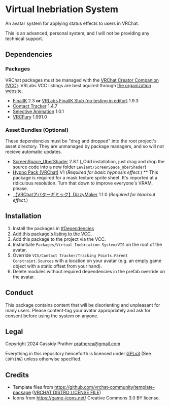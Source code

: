 # Virtual Inebriation System

An avatar system for applying status effects to users in VRChat.

This is an advanced, personal system, and I will not be providing any technical support.

## Dependencies

### Packages

VRChat packages must be managed with the [VRChat Creator Companion (VCC)](https://vcc.docs.vrchat.com/).
VRLabs VCC listings are best aquired through [the organization website](https://vrlabs.dev/packages/).

* [FinalIK](https://assetstore.unity.com/packages/tools/animation/final-ik-14290) 2.3 **or** [VRLabs FinalIK Stub (no testing in editor)](https://github.com/VRLabs/Final-IK-Stub) 1.9.3
* [Contact Tracker](https://github.com/VRLabs/Contact-Tracker) 1.4.7
* [Selective Animation](https://github.com/VRLabs/Selective-Animation) 1.0.1
* [VRCFury](https://vrcfury.com/) 1.991.0

### Asset Bundles (Optional)

These dependencies must be "drag and dropped" into the root project's asset directory. They are unmanaged by package managers, and so will not recieve automatic updates.

* [ScreenSpace_UberShader](https://github.com/Leviant/ScreenSpace_Ubershader) 2.8.1 (_Odd installation, just drag and drop the source code into a new folder `Leviant/ScreenSpace_UberShader`)
* [Hypno Pack (VRChat)](https://illuminatedvr.gumroad.com/l/hypnopack) V1 (_Required for basic hypnosis effect._)
** This package is required for a mask texture sprite sheet. It's imported at a ridiculous resolution. Turn that down to improve everyone's VRAM, please.
* [【VRChatアバターギミック】DizzyMaker](https://zerofactory.booth.pm/items/5209239) 1.1.0 (_Required for blackout effect._)

## Installation

1. Install the packages in [#Dependencies](#dependencies)
2. [Add this package's listing to the VCC.](https://cassidyprather.github.io/avatar-syringe/)
3. Add this package to the project via the VCC.
4. Instantiate `Packages/Virtual Inebriation System/VIS` on the root of the avatar.
5. Override `VIS/Contact Tracker/Tracking Points.Parent Constraint.Sources` with a location on your avatar (e.g. an empty game object with a static offset from your hand).
6. Delete modules without required dependencies in the prefab override on the avatar.

## Conduct

This package contains content that will be disorienting and unpleasant for many users. Please content-tag your avatar appropriately and ask for consent before using the system on anyone.

## Legal

Copyright 2024 Cassidy Prather <pratherea@gmail.com>

Everything in this repository henceforth is licensed under [GPLv3](https://www.gnu.org/licenses/gpl-3.0.html) (See `COPYING`) unless otherwise specified. 

## Credits

* Template files from https://github.com/vrchat-community/template-package ([VRCHAT DISTRO LICENSE FILE](https://github.com/vrchat-community/template-package/blob/d9cf13fe9f56867cbf7315a4dbbf1901bc1537ec/Packages/com.vrchat.core.bootstrap/License.md))
* Icons from https://game-icons.net/ Creative Commons 3.0 BY license.
